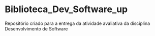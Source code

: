 # Biblioteca_Dev_Software_up
Repositório criado para a entrega da atividade avaliativa da disciplina Desenvolvimento de Software
